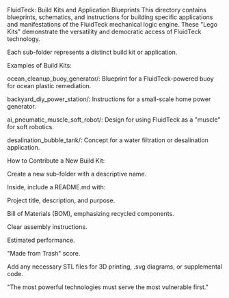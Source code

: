 FluidTeck: Build Kits and Application Blueprints
This directory contains blueprints, schematics, and instructions for building specific applications and manifestations of the FluidTeck mechanical logic engine. These "Lego Kits" demonstrate the versatility and democratic access of FluidTeck technology.

Each sub-folder represents a distinct build kit or application.

Examples of Build Kits:

ocean_cleanup_buoy_generator/: Blueprint for a FluidTeck-powered buoy for ocean plastic remediation.

backyard_diy_power_station/: Instructions for a small-scale home power generator.

ai_pneumatic_muscle_soft_robot/: Design for using FluidTeck as a "muscle" for soft robotics.

desalination_bubble_tank/: Concept for a water filtration or desalination application.

How to Contribute a New Build Kit:

Create a new sub-folder with a descriptive name.

Inside, include a README.md with:

Project title, description, and purpose.

Bill of Materials (BOM), emphasizing recycled components.

Clear assembly instructions.

Estimated performance.

"Made from Trash" score.

Add any necessary STL files for 3D printing, .svg diagrams, or supplemental code.

"The most powerful technologies must serve the most vulnerable first."
